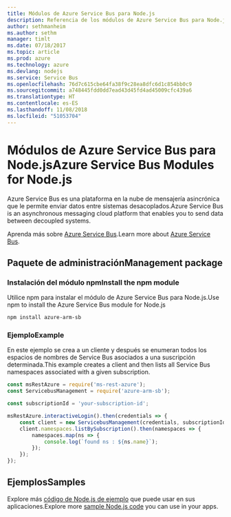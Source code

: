 ```yaml
---
title: Módulos de Azure Service Bus para Node.js
description: Referencia de los módulos de Azure Service Bus para Node.js
author: sethmanheim
ms.author: sethm
manager: timlt
ms.date: 07/18/2017
ms.topic: article
ms.prod: azure
ms.technology: azure
ms.devlang: nodejs
ms.service: Service Bus
ms.openlocfilehash: 76d7c615cbe64fa38f9c28ea8dfc6d1c854bb0c9
ms.sourcegitcommit: a748445fdd0dd7ead43d45fd4ad45009cfc439a6
ms.translationtype: HT
ms.contentlocale: es-ES
ms.lasthandoff: 11/08/2018
ms.locfileid: "51053704"
---
```

# <a name="azure-service-bus-modules-for-nodejs"></a><span data-ttu-id="bb914-103">Módulos de Azure Service Bus para Node.js</span><span class="sxs-lookup"><span data-stu-id="bb914-103">Azure Service Bus Modules for Node.js</span></span>

<span data-ttu-id="bb914-104">Azure Service Bus es una plataforma en la nube de mensajería asincrónica que le permite enviar datos entre sistemas desacoplados.</span><span class="sxs-lookup"><span data-stu-id="bb914-104">Azure Service Bus is an asynchronous messaging cloud platform that enables you to send data between decoupled systems.</span></span>

<span data-ttu-id="bb914-105">Aprenda más sobre [Azure Service Bus](https://docs.microsoft.com/azure/service-bus-messaging/service-bus-messaging-overview).</span><span class="sxs-lookup"><span data-stu-id="bb914-105">Learn more about [Azure Service Bus](https://docs.microsoft.com/azure/service-bus-messaging/service-bus-messaging-overview).</span></span>

## <a name="management-package"></a><span data-ttu-id="bb914-106">Paquete de administración</span><span class="sxs-lookup"><span data-stu-id="bb914-106">Management package</span></span>

### <a name="install-the-npm-module"></a><span data-ttu-id="bb914-107">Instalación del módulo npm</span><span class="sxs-lookup"><span data-stu-id="bb914-107">Install the npm module</span></span>

<span data-ttu-id="bb914-108">Utilice npm para instalar el módulo de Azure Service Bus para Node.js.</span><span class="sxs-lookup"><span data-stu-id="bb914-108">Use npm to install the Azure Service Bus module for Node.js</span></span>

```bash
npm install azure-arm-sb
```

### <a name="example"></a><span data-ttu-id="bb914-109">Ejemplo</span><span class="sxs-lookup"><span data-stu-id="bb914-109">Example</span></span>

<span data-ttu-id="bb914-110">En este ejemplo se crea a un cliente y después se enumeran todos los espacios de nombres de Service Bus asociados a una suscripción determinada.</span><span class="sxs-lookup"><span data-stu-id="bb914-110">This example creates a client and then lists all Service Bus namespaces associated with a given subscription.</span></span>

```javascript
const msRestAzure = require('ms-rest-azure');
const ServicebusManagement = require('azure-arm-sb');

const subscriptionId = 'your-subscription-id';

msRestAzure.interactiveLogin().then(credentials => {
    const client = new ServicebusManagement(credentials, subscriptionId);
    client.namespaces.listBySubscription().then(namespaces => {
        namespaces.map(ns => {
            console.log(`found ns : ${ns.name}`);
        });
    });
});
```

## <a name="samples"></a><span data-ttu-id="bb914-111">Ejemplos</span><span class="sxs-lookup"><span data-stu-id="bb914-111">Samples</span></span>

<span data-ttu-id="bb914-112">Explore más [código de Node.js de ejemplo](https://azure.microsoft.com/resources/samples/?platform=nodejs) que puede usar en sus aplicaciones.</span><span class="sxs-lookup"><span data-stu-id="bb914-112">Explore more [sample Node.js code](https://azure.microsoft.com/resources/samples/?platform=nodejs) you can use in your apps.</span></span>
